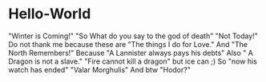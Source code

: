 # Hello-World
 "Winter is Coming!"
  "So What do you say to the god of death"
    "Not Today!"
Do not thank me because these are "The things I do for Love."
And "The North Remembers!"
Because "A Lannister always pays his debts"
Also " A Dragon is not a slave."
"Fire cannot kill a dragon" but ice can ;)
So "now his watch has ended"
"Valar Morghulis"
And btw "Hodor?"
